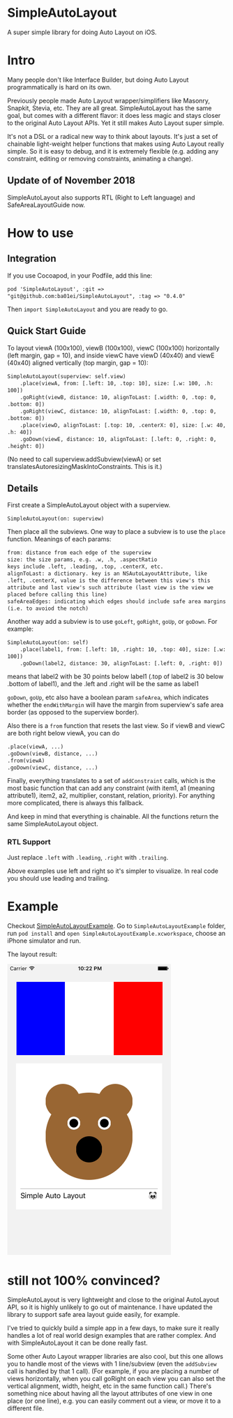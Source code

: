 SimpleAutoLayout
================

A super simple library for doing Auto Layout on iOS.

# Intro

Many people don't like Interface Builder, but doing Auto Layout programmatically is hard on its own.

Previously people made Auto Layout wrapper/simplifiers like Masonry, Snapkit, Stevia, etc. They are all great. SimpleAutoLayout has the same goal, but comes with a different flavor: it does less magic and stays closer to the original Auto Layout APIs. Yet it still makes Auto Layout super simple.

It's not a DSL or a radical new way to think about layouts. It's just a set of chainable light-weight helper functions that makes using Auto Layout really simple. So it is easy to debug, and it is extremely flexible (e.g. adding any constraint, editing or removing constraints, animating a change).

## Update of of November 2018

SimpleAutoLayout also supports RTL (Right to Left language) and SafeAreaLayoutGuide now.

# How to use

## Integration

If you use Cocoapod, in your Podfile, add this line:

```
pod 'SimpleAutoLayout', :git => "git@github.com:ba01ei/SimpleAutoLayout", :tag => "0.4.0"
```

Then `import SimpleAutoLayout` and you are ready to go.


## Quick Start Guide

To layout viewA (100x100), viewB (100x100), viewC (100x100) horizontally (left margin, gap = 10), and inside viewC have viewD (40x40) and viewE (40x40) aligned vertically (top margin, gap = 10):

    SimpleAutoLayout(superview: self.view)
        .place(viewA, from: [.left: 10, .top: 10], size: [.w: 100, .h: 100])
        .goRight(viewB, distance: 10, alignToLast: [.width: 0, .top: 0, .bottom: 0])
        .goRight(viewC, distance: 10, alignToLast: [.width: 0, .top: 0, .bottom: 0])
        .place(viewD, alignToLast: [.top: 10, .centerX: 0], size: [.w: 40, .h: 40])
        .goDown(viewE, distance: 10, alignToLast: [.left: 0, .right: 0, .height: 0])

(No need to call superview.addSubview(viewA) or set translatesAutoresizingMaskIntoConstraints. This is it.)

## Details

First create a SimpleAutoLayout object with a superview.

    SimpleAutoLayout(on: superview)

Then place all the subviews. One way to place a subview is to use the `place` function. Meanings of each params:

    from: distance from each edge of the superview
    size: the size params, e.g. .w, .h, .aspectRatio
    keys include .left, .leading, .top, .centerX, etc.
    alignToLast: a dictionary. key is an NSAutoLayoutAttribute, like .left, .centerX, value is the difference between this view's this attribute and last view's such attribute (last view is the view we placed before calling this line)
    safeAreaEdges: indicating which edges should include safe area margins (i.e. to avoiod the notch)

Another way add a subview is to use `goLeft`, `goRight`, `goUp`, or `goDown`. For example:

    SimpleAutoLayout(on: self)
        .place(label1, from: [.left: 10, .right: 10, .top: 40], size: [.w: 100])
        .goDown(label2, distance: 30, alignToLast: [.left: 0, .right: 0])

means that label2 with be 30 points below label1 (.top of label2 is 30 below .bottom of label1), and the .left and .right will be the same as label1

`goDown`, `goUp`, etc also have a boolean param `safeArea`, which indicates whether the `endWithMargin` will have the margin from superview's safe area border (as opposed to the superview border).

Also there is a `from` function that resets the last view. So if viewB and viewC are both right below viewA, you can do

    .place(viewA, ...)
    .goDown(viewB, distance, ...)
    .from(viewA)
    .goDown(viewC, distance, ...)

Finally, everything translates to a set of `addConstraint` calls, which is the most basic function that can add any constraint (with item1, a1 (meaning attribute1), item2, a2, multiplier, constant, relation, priority). For anything more complicated, there is always this fallback.

And keep in mind that everything is chainable. All the functions return the same SimpleAutoLayout object.

### RTL Support

Just replace `.left` with `.leading`, `.right` with `.trailing`.

Above examples use left and right so it's simpler to visualize. In real code you should use leading and trailing.

# Example

Checkout [SimpleAutoLayoutExample](SimpleAutoLayoutExample/SimpleAutoLayoutExample/ViewController.swift). Go to `SimpleAutoLayoutExample` folder, run `pod install` and `open SimpleAutoLayoutExample.xcworkspace`, choose an iPhone simulator and run. 

The layout result:

![example.png](https://raw.githubusercontent.com/ba01ei/SimpleAutoLayout/master/example.png)


# still not 100% convinced?

SimpleAutoLayout is very lightweight and close to the original AutoLayout API, so it is highly unlikely to go out of maintenance. I have updated the library to support safe area layout guide easily, for example.

I've tried to quickly build a simple app in a few days, to make sure it really handles a lot of real world design examples that are rather complex. And with SimpleAutoLayout it can be done really fast.

Some other Auto Layout wrapper libraries are also cool, but this one allows you to handle most of the views with 1 line/subview (even the `addSubview` call is handled by that 1 call). (For example, if you are placing a number of views horizontally, when you call goRight on each view you can also set the vertical alignment, width, height, etc in the same function call.) There's something nice about having all the layout attributes of one view in one place (or one line), e.g. you can easily comment out a view, or move it to a different file.


